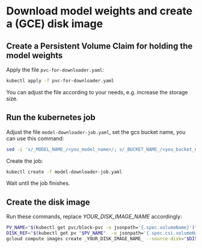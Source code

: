 # Download model weights and create a (GCE) disk image

## Create a Persistent Volume Claim for holding the model weights

Apply the file `pvc-for-downloader.yaml`:

```bash
kubectl apply -f pvc-for-downloader.yaml
```

You can adjust the file according to your needs, e.g. increase the storage size.

## Run the kubernetes job

Adjust the file `model-downloader-job.yaml`, set the gcs bucket name, you can
use this command:

```bash
sed -i 's/_MODEL_NAME_/<you_model_name>/; s/_BUCKET_NAME_/<you_bucket_name>' model-downloader-job.yaml
```

Create the job:

```bash
kubectl create -f model-downloader-job.yaml
```

Wait until the job finishes.

## Create the disk image

Run these commands, replace _YOUR_DISK_IMAGE_NAME_ accordingly:

```bash
PV_NAME="$(kubectl get pvc/block-pvc -o jsonpath='{.spec.volumeName}')"
DISK_REF="$(kubectl get pv "$PV_NAME"  -o jsonpath='{.spec.csi.volumeHandle}')"
gcloud compute images create _YOUR_DISK_IMAGE_NAME_ --source-disk="$DISK_REF"
```

